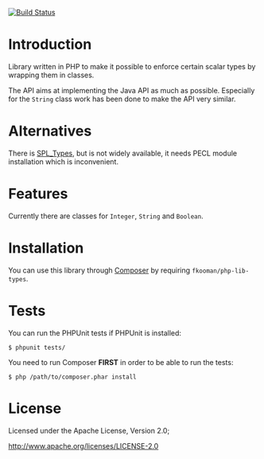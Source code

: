 [![Build Status](https://www.travis-ci.org/fkooman/php-lib-types.png?branch=master)](https://www.travis-ci.org/fkooman/php-lib-types)

# Introduction
Library written in PHP to make it possible to enforce certain scalar types by
wrapping them in classes.

The API aims at implementing the Java API as much as possible. Especially for 
the `String` class work has been done to make the API very similar.

# Alternatives
There is [SPL_Types](http://pecl.php.net/package/SPL_Types), but is not widely
available, it needs PECL module installation which is inconvenient.

# Features
Currently there are classes for `Integer`, `String` and `Boolean`.

# Installation
You can use this library through [Composer](http://getcomposer.org/) by 
requiring `fkooman/php-lib-types`. 

# Tests
You can run the PHPUnit tests if PHPUnit is installed:

    $ phpunit tests/

You need to run Composer **FIRST** in order to be able to run the tests:

    $ php /path/to/composer.phar install

# License
Licensed under the Apache License, Version 2.0;

   http://www.apache.org/licenses/LICENSE-2.0
